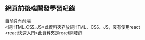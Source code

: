 ## 網頁前後端開發學習紀錄
目前只有前端 <br>
<純HTML_CSS_JS>此資料夾存放純HTML、CSS、JS，沒有使用react <br>
<react快速入門>此資料夾是react開發的
